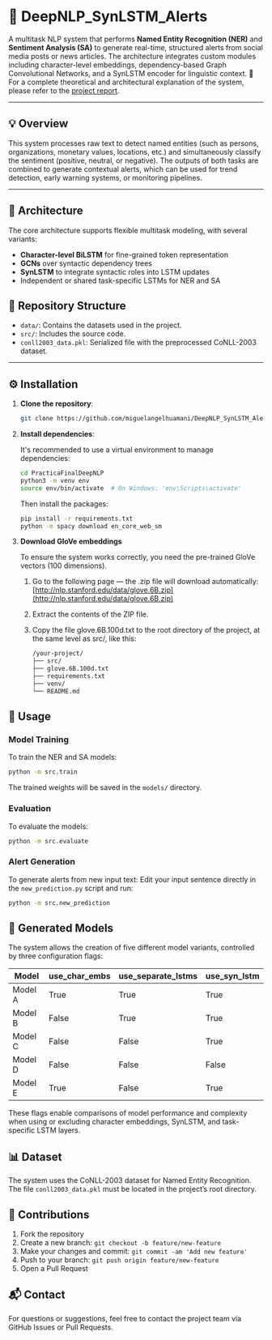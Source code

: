 # 🧠 DeepNLP_SynLSTM_Alerts

A multitask NLP system that performs **Named Entity Recognition (NER)** and **Sentiment Analysis (SA)** to generate real-time, structured alerts from social media posts or news articles. The architecture integrates custom modules including character-level embeddings, dependency-based Graph Convolutional Networks, and a SynLSTM encoder for linguistic context. 📄 For a complete theoretical and architectural explanation of the system, please refer to the [project report](./DeepNLP_SynLSTM_Alerts_Report.pdf).

---

## 💡 Overview

This system processes raw text to detect named entities (such as persons, organizations, monetary values, locations, etc.) and simultaneously classify the sentiment (positive, neutral, or negative). The outputs of both tasks are combined to generate contextual alerts, which can be used for trend detection, early warning systems, or monitoring pipelines.

---

## 🧱 Architecture

The core architecture supports flexible multitask modeling, with several variants:

- **Character-level BiLSTM** for fine-grained token representation
- **GCNs** over syntactic dependency trees
- **SynLSTM** to integrate syntactic roles into LSTM updates
- Independent or shared task-specific LSTMs for NER and SA

## 📁 Repository Structure

- `data/`: Contains the datasets used in the project.
- `src/`: Includes the source code.
- `conll2003_data.pkl`: Serialized file with the preprocessed CoNLL-2003 dataset.

---

## ⚙️ Installation

1. **Clone the repository**:

   ```bash
   git clone https://github.com/miguelangelhuamani/DeepNLP_SynLSTM_Alerts.git
   ```

2. **Install dependencies**:

   It's recommended to use a virtual environment to manage dependencies:

   ```bash
   cd PracticaFinalDeepNLP
   python3 -m venv env
   source env/bin/activate  # On Windows: 'env\Scripts\activate'
   ```

   Then install the packages:

   ```bash
   pip install -r requirements.txt
   python -m spacy download en_core_web_sm
   ```
3. **Download GloVe embeddings**

   To ensure the system works correctly, you need the pre-trained GloVe vectors (100 dimensions).

   1. Go to the following page — the .zip file will download automatically:
      [http://nlp.stanford.edu/data/glove.6B.zip](http://nlp.stanford.edu/data/glove.6B.zip)
   
   2. Extract the contents of the ZIP file.
   
   3. Copy the file glove.6B.100d.txt to the root directory of the project, at the same level as src/, like this:
      ```bash
      /your-project/
      ├── src/
      ├── glove.6B.100d.txt
      ├── requirements.txt
      ├── venv/
      └── README.md
      ```


## 🚀 Usage

### Model Training

To train the NER and SA models:

```bash
python -m src.train
```

The trained weights will be saved in the `models/` directory.

### Evaluation

To evaluate the models:

```bash
python -m src.evaluate
```

### Alert Generation

To generate alerts from new input text:
Edit your input sentence directly in the `new_prediction.py` script and run:

```bash
python -m src.new_prediction
```
## 🧠 Generated Models

The system allows the creation of five different model variants, controlled by three configuration flags:

| Model    | use\_char\_embs | use\_separate\_lstms | use\_syn\_lstm |
|----------|------------------|-----------------------|----------------|
| Model A  | True             | True                  | True           |
| Model B  | False            | True                  | True           |
| Model C  | False            | False                 | True           |
| Model D  | False            | False                 | False          |
| Model E  | True             | False                 | True           |

These flags enable comparisons of model performance and complexity when using or excluding character embeddings, SynLSTM, and task-specific LSTM layers.

## 📊 Dataset

The system uses the CoNLL-2003 dataset for Named Entity Recognition. The file `conll2003_data.pkl` must be located in the project’s root directory.

## 🤝 Contributions

1. Fork the repository
2. Create a new branch: `git checkout -b feature/new-feature`
3. Make your changes and commit: `git commit -am 'Add new feature'`
4. Push to your branch: `git push origin feature/new-feature`
5. Open a Pull Request

## 📬 Contact

For questions or suggestions, feel free to contact the project team via GitHub Issues or Pull Requests.
